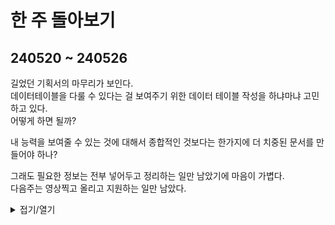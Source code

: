 # 한 주 돌아보기
## 240520 ~ 240526
길었던 기획서의 마무리가 보인다.\
데이터테이블을 다룰 수 있다는 걸 보여주기 위한 데이터 테이블 작성을 하냐마냐 고민하고 있다.\
어떻게 하면 될까?

내 능력을 보여줄 수 있는 것에 대해서 종합적인 것보다는 한가지에 더 치중된 문서를 만들어야 하나?

그래도 필요한 정보는 전부 넣어두고 정리하는 일만 남았기에 마음이 가볍다.\
다음주는 영상찍고 올리고 지원하는 일만 남았다.

<details>
<summary>접기/열기</summary>

![image](https://github.com/JM94Ent/TIL-WIL/assets/143363550/8b4be237-0142-4c77-8e51-e1ddd725ed48)

</details>


